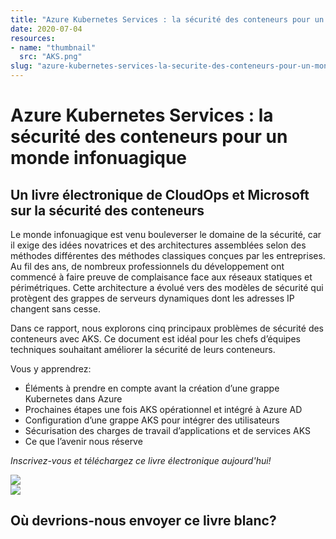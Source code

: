 ```yaml
---
title: "Azure Kubernetes Services : la sécurité des conteneurs pour un monde infonuagique"
date: 2020-07-04
resources:
- name: "thumbnail"
  src: "AKS.png"
slug: "azure-kubernetes-services-la-securite-des-conteneurs-pour-un-monde-infonuagique"
---
```



<div class="landing-page">
    <!-- hero -->
    <div class="hero jumbotron reading-landing jumbotron-fluid">
        <div class="container-fluid">
            <div class="row">
                <div class="col-xl-6 offset-xl-2 col-lg-10 offset-lg-1 col-md-12">
                    <h1 class="display-4">Azure Kubernetes Services : la sécurité des conteneurs pour un monde infonuagique</h1>
                </div>
            </div>
        </div>
    </div>
    <div class="main-content">
        <div class="row">
            <div class="col-xl-4 offset-xl-2 without-bottom-line">
                <div class="workshop-prerequisites">
                    <h2>Un livre électronique de CloudOps et Microsoft sur la sécurité des conteneurs
</h2>                             
                    <p>Le monde infonuagique est venu bouleverser le domaine de la sécurité, car il exige des idées novatrices et des architectures assemblées selon des méthodes différentes des méthodes classiques conçues par les entreprises. Au fil des ans, de nombreux professionnels du développement ont commencé à faire preuve de complaisance face aux réseaux statiques et périmétriques. Cette architecture a évolué vers des modèles de sécurité qui protègent des grappes de serveurs dynamiques dont les adresses IP changent sans cesse.</p>
                    <p>Dans ce rapport, nous explorons cinq principaux problèmes de sécurité des conteneurs avec AKS. Ce document est idéal pour les chefs d’équipes techniques souhaitant améliorer la sécurité de leurs conteneurs.</p>
                    <p>Vous y apprendrez:</p>
                    <ul class="dashes">
                    <li>Éléments à prendre en compte avant la création d’une grappe Kubernetes dans Azure</li>
                    <li>Prochaines étapes une fois AKS opérationnel et intégré à Azure AD</li>
                    <li>Configuration d’une grappe AKS pour intégrer des utilisateurs</li>
                    <li>Sécurisation des charges de travail d’applications et de services AKS</li>
                    <li>Ce que l’avenir nous réserve</li>
                    </ul>
                    <p><i>Inscrivez-vous et téléchargez ce livre électronique aujourd'hui!</i></p>
                </div>
            </div>
                <div class="col-xl-4 offset-xl-0 white-paper-image">
                <img src="/images/white-papers/azure-kubernetes-services-fr.png">
            </div>
        </div>
            </div>
        </div>
    </div>
    <!-- contact us -->
    <div class="contact-us-card">
        <div class="row">
            <div class="col-xl-8 offset-xl-2 col-lg-10 offset-lg-1 col-md-12 col-sm-12 col-xs-12">
                <img src="/images/single-line-arrows.png">
            </div>
            <div
                class="col-xl-3 offset-xl-3 col-lg-3 offset-lg-1 col-md-10 offset-md-1 col-sm-10 offset-sm-1 col-xs-12">
                <h2>Où devrions-nous envoyer ce livre blanc?</h2>
            </div>
            <div
                class="col-xl-5 offset-xl-0 col-lg-6 offset-lg-1 col-md-8 offset-md-2 col-sm-10 offset-sm-1 col-xs-12 general-contact-form">
<!--[if lte IE 8]>
<script charset="utf-8" type="text/javascript" src="//js.hsforms.net/forms/v2-legacy.js"></script>
<![endif]-->
<script charset="utf-8" type="text/javascript" src="//js.hsforms.net/forms/v2.js"></script>
<script>
  hbspt.forms.create({
        portalId: "732832",
        formId: "c2168fc5-21df-465e-bf3c-5becaab7e140"
});
</script>
            </div>
        </div>
    </div>
</div>